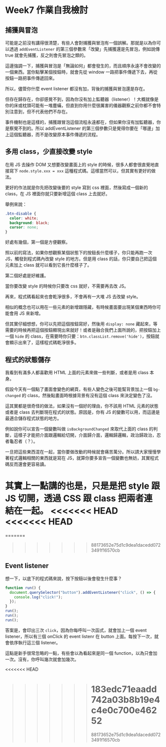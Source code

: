 # Week7 作業自我檢討

## 捕獲與冒泡

可能是之前沒有講得很清楚，有些人會對捕獲與冒泡有一個誤解。那就是以為你可以透過 `addEventListener` 的第三個參數來「改變」先捕獲還是先冒泡，例如說傳 true 就會先捕獲，反之則會先冒泡之類的。

這邊強調一下，捕獲與冒泡是「無論如何」都會發生的，而且順序永遠不會改變的一個東西。當你點擊某個按鈕時，就會先從 window 一路把事件傳遞下去，再從按鈕一路把事件傳遞回來。

所以，儘管你什麼 event listener 都沒有加，背後的捕獲與冒泡還是存在。

但存在歸存在，你卻感覺不到，因為你沒有加上監聽器（listener）！大概就像是你的床或枕頭可能有一堆塵蟎，但直到你用什麼很厲害的儀器觀察之前你都不會特別注意到，但不代表他們不存在。

事件機制也是這樣的，捕獲跟冒泡這個流程永遠都在，但如果你沒有加監聽器，你是察覺不到的。所以 addEventListener 的第三個參數只是覺得你要在「哪邊」加上這個監聽器，而不是改變原本事件傳遞的流程。

## 多用 class，少直接改變 style

在用 JS 去操作 DOM 又想要改變畫面上的 style 的時候，很多人都會很直覺地直接寫下 `node.style.xxx = xxx` 這種程式碼。這樣當然可以，但其實有更好的做法。

更好的作法就是你先把改變後要的 style 寫到 css 裡面，然後寫成一個新的 class，在 JS 裡面你就只要新增這個 class 上去就好。

舉例來說：

```css
.btn-disable {
  color: white;
  background: black;
  cursor: none;
}
```

好處有幾個，第一個是方便觀察。

照以前的寫法，如果你想觀察某個狀態下的按鈕長什麼樣子，你只能再跑一次 JS，觸發到程式碼內改變 style 的地方。但是用 class 的話，你只要自己把這個元素加上 class 就可以看到它長什麼樣子了。

第二個好處是好維護。

當你要改變 style 的時候你只要改 css 就好，不需要再去改 JS。

再來，程式碼看起來也會乾淨很多，不會再有一大堆 JS 去改變 style。

相似的概念也可以用在一些元素的新增跟隱藏，有時候畫面要出現某個東西時你可能會用 JS 來新增。

但其實仔細想想，你可以先把這個按鈕寫好，然後用 `display: none` 藏起來，等需要的時候再把這個按鈕顯現出來就好！或者是融合我們上面所說的，把按鈕加上一個 `hide` 的 class，在需要時你只要：`btn.classList.remove('hide')`，按鈕就會顯示出來了，這樣程式碼乾淨很多。

## 程式的狀態儲存

我看到有滿多人都喜歡用 HTML 上面的元素來做一些判斷，或者是用 class 本身。

假設今天有一個點了畫面會變色的網頁，有些人變色之後可能幫背景加上一個 `bg-changed` 的 class，然後點畫面時根據背景有沒有這個 class 來決定變色了沒。

這其實都是很奇怪的做法，如果沒有一個好的理由，你不該用 HTML 元素的狀態或者是 class 去判斷現在程式的狀態。原因是，你有 JS 的變數可以用，而這邊是最適合儲存程式狀態的地方。

例如說你可以宣告一個變數叫做 `isBackgroundChanged` 來取代上面的 class 的判斷，這樣子才能把介面跟邏輯給切開，介面歸介面，邏輯歸邏輯，政治歸政治，忍者龜忍者（？）。

一旦把這些東西混在一起，當你要做改動的時候就會痛苦萬分。所以請大家慢慢學著程式邏輯相關的東西就是寫在 JS，就算你要多宣告一個變數也無妨，其實程式碼反而還會更容易讀。

其實上一點講的也是，只是是把 style 跟 JS 切開，透過 CSS 跟 class 把兩者連結在一起。
<<<<<<< HEAD
<<<<<<< HEAD
=======
=======

> > > > > > > 88173652e75d1c9dea1dacedd0723491f16570cb

## Event listener

想一下，以底下的程式碼來說，按下按鈕以後會發生什麼事？

```js
function run() {
  document.querySelector("button").addEventListener("click", () => {
    console.log("click!");
  });
}
run();
run();
run();
```

答案是，會印出三次 `click`，因為你每呼叫一次函式，就會加上一個 event listener，所以有三個 onClick 的 event listenr 在 button 上面。每按下一次，就會依序執行這三個 listener。

這點是新手很常忽略的一點，有些會以為看起來是同一個 function，以為只會加一次。沒有，你呼叫幾次就會加幾次。

<<<<<<< HEAD

> > > > > > > # 183edc71eaadd742a03b8b19e4c4e0c700e46252
> > > > > > >
> > > > > > > 88173652e75d1c9dea1dacedd0723491f16570cb
